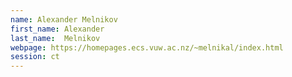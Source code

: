 ```yaml
---
name: Alexander Melnikov
first_name: Alexander
last_name:  Melnikov
webpage: https://homepages.ecs.vuw.ac.nz/~melnikal/index.html
session: ct
---
```

